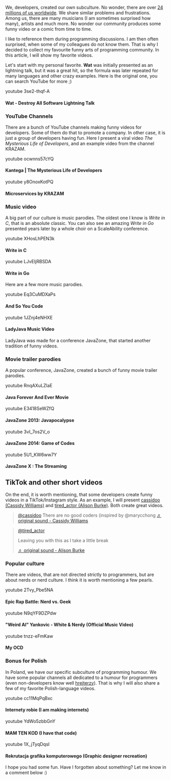 We, developers, created our own subculture. No wonder, there are over [24 millions of us worldwide](https://www.future-processing.com/blog/how-many-developers-are-there-in-the-world-in-2019/). We share similar problems and frustrations. Among us, there are many musicians (I am sometimes surprised how many), artists and much more. No wonder our community produces some funny video or a comic from time to time.

I like to reference them during programming discussions. I am then often surprised, when some of my colleagues do not know them. That is why I decided to collect my favourite funny arts of programming community. In this article, I will show my favorite videos.

Let's start with my personal favorite. **Wat** was initially presented as an lightning talk, but it was a great hit, so the formula was later repeated for many languages and other crazy examples. Here is the original one, you can search YouTube for more ;)

youtube 3se2-thqf-A

#### Wat - Destroy All Software Lightning Talk

### YouTube Channels

There are a bunch of YouTube channels making funny videos for developers. Some of them do that to promote a company. In other case, it is just a group of developers having fun. Here I present a viral video *The Mysterious Life of Developers*, and an example video from the channel KRAZAM.

youtube ocwnns57cYQ

#### Kantega | The Mysterious Life of Developers

youtube y8OnoxKotPQ

#### Microservices by KRAZAM

### Music video

A big part of our culture is music parodies. The oldest one I know is *Write in C*, that is an absolute classic. You can also see an amazing *Write in Go* presented years later by a whole choir on a ScaleAbility conference.

youtube XHosLhPEN3k

#### Write in C

youtube LJvEIjRBSDA

#### Write in Go

Here are a few more music parodies.

youtube Eq3CuMDXaPs

#### And So You Code

youtube 1JZnj4eNHXE

#### LadyJava Music Video

LadyJava was made for a conference JavaZone, that started another tradition of funny videos.

### Movie trailer parodies

A popular conference, JavaZone, created a bunch of funny movie trailer parodies.

youtube RnqAXuLZlaE

#### Java Forever And Ever Movie

youtube E3418SeWZfQ

#### JavaZone 2013: Javapocalypse

youtube 3vI_7os2V_o

#### JavaZone 2014: Game of Codes

youtube 5U1_KW6ww7Y

#### JavaZone X : The Streaming

## TikTok and other short videos

On the end, it is worth mentioning, that some developers create funny videos in a TikTok/Instagram style. As an example, I will present [cassidoo (Cassidy Williams)](https://twitter.com/cassidoo) and [tired_actor (Alison Burke)](https://twitter.com/TiredActor). Both create great videos.

<blockquote class="tiktok-embed" cite="https://www.tiktok.com/@cassidoo/video/6948141034488614150" data-video-id="6948141034488614150" style="max-width: 605px;min-width: 325px;" > <section> <a target="_blank" title="@cassidoo" href="https://www.tiktok.com/@cassidoo">@cassidoo</a> There are no good coders (inspired by @marycchong <a target="_blank" title="♬ original sound - Cassidy Williams" href="https://www.tiktok.com/music/original-sound-6948140956289862405">♬ original sound - Cassidy Williams</a> </section> </blockquote> <script async src="https://www.tiktok.com/embed.js"></script>

<blockquote class="tiktok-embed" cite="https://www.tiktok.com/@tired_actor/video/7003006051024981254" data-video-id="7003006051024981254" style="max-width: 605px;min-width: 325px;" > <section> <a target="_blank" title="@tired_actor" href="https://www.tiktok.com/@tired_actor">@tired_actor</a> <p>Leaving you with this as I take a little break</p> <a target="_blank" title="♬ original sound - Alison Burke" href="https://www.tiktok.com/music/original-sound-7003005886268558086">♬ original sound - Alison Burke</a> </section> </blockquote> <script async src="https://www.tiktok.com/embed.js"></script>

### Popular culture

There are videos, that are not directed strictly to programmers, but are about nerds or nerd culture. I think it is worth mentioning a few pearls.

youtube 2Tvy_Pbe5NA

#### Epic Rap Battle: Nerd vs. Geek

youtube N9qYF9DZPdw

#### "Weird Al" Yankovic - White & Nerdy (Official Music Video)

youtube tnzz-eFmKaw

#### My OCD

### Bonus for Polish

In Poland, we have our specific subculture of programming humour. We have some popular channels all dedicated to a humour for programmers (even non-developers know well [hrejterzy](https://www.youtube.com/c/HRejterzy)). That is why I will also share a few of my favorite Polish-language videos.

youtube cc11MqPqBxc

#### Internety robie (I am making internets)

youtube YdWo5zbbGnY

#### MAM TEN KOD (I have that code)

youtube 1X_jTyqDqsI

#### Rekrutacja grafika komputerowego (Graphic designer recreation)

I hope you had some fun. Have I forgotten about something? Let me know in a comment below :)